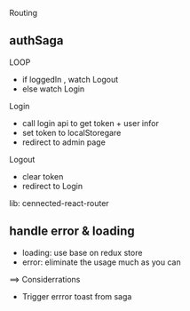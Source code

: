Routing

## authSaga

LOOP

- if loggedIn , watch Logout
- else watch Login

Login

- call login api to get token + user infor
- set token to localStoregare
- redirect to admin page

Logout

- clear token
- redirect to Login

lib: cennected-react-router

## handle error & loading

- loading: use base on redux store
- error: eliminate the usage much as you can

==> Considerrations

- Trigger errror toast from saga
